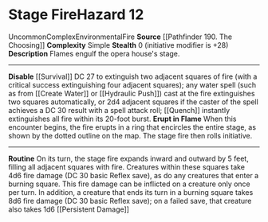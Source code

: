 ﻿---
ac: null
all_resistance: null
complexity: Simple
element: Fire
fortitude: null
hardness: null
hazard_type: Environmental
hp: null
id: '389'
immunity: null
level: '12'
name: Stage Fire
rarity: Uncommon
reflex: null
resistance: null
school: null
source: '[[DATABASE/source/Pathfinder 190. The Choosing|Pathfinder #190: The Choosing]]'
trait:
- '[[DATABASE/trait/Complex|Complex]]'
- '[[DATABASE/trait/Environmental|Environmental]]'
- '[[DATABASE/trait/Fire|Fire]]'
- '[[DATABASE/trait/Uncommon|Uncommon]]'
type: Hazard
weakness: null
will: null

---
# Stage Fire<span class="item-type">Hazard 12</span>

<span class="trait-uncommon item-trait">Uncommon</span><span class="item-trait">Complex</span><span class="item-trait">Environmental</span><span class="item-trait">Fire</span>
**Source** [[Pathfinder 190. The Choosing]]
**Complexity** Simple
**Stealth** 0 (initiative modifier is +28)
**Description** Flames engulf the opera house's stage.

---
**Disable** [[Survival]] DC 27 to extinguish two adjacent squares of fire (with a critical success extinguishing four adjacent squares); any water spell (such as from [[Create Water]] or [[Hydraulic Push]]) cast at the fire extinguishes two squares automatically, or 2d4 adjacent squares if the caster of the spell achieves a DC 30 result with a spell attack roll; [[Quench]] instantly extinguishes all fire within its 20-foot burst.
**Erupt in Flame** When this encounter begins, the fire erupts in a ring that encircles the entire stage, as shown by the dotted outline on the map. The stage fire then rolls initiative.

---
**Routine** On its turn, the stage fire expands inward and outward by 5 feet, filling all adjacent squares with fire. Creatures within these squares take 4d6 fire damage (DC 30 basic Reflex save), as do any creatures that enter a burning square. This fire damage can be inflicted on a creature only once per turn.
In addition, a creature that ends its turn in a burning square takes 8d6 fire damage (DC 30 basic Reflex save); on a failed save, that creature also takes 1d6 [[Persistent Damage]]